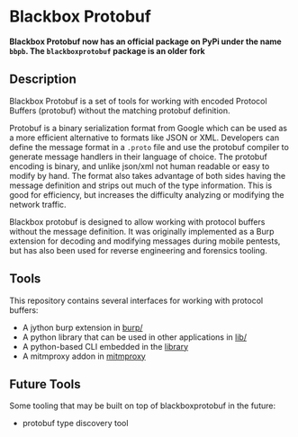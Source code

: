 # Blackbox Protobuf

**Blackbox Protobuf now has an official package on PyPi under the name `bbpb`.
The `blackboxprotobuf` package is an older fork**

## Description

Blackbox Protobuf is a set of tools for working with encoded Protocol Buffers
(protobuf) without the matching protobuf definition.

Protobuf is a binary serialization format from Google which can be used as a
more efficient alternative to formats like JSON or XML. Developers can define
the message format in a `.proto` file and use the protobuf compiler to
generate message handlers in their language of choice. The protobuf encoding
is binary, and unlike json/xml not human readable or easy to modify by hand.
The format also takes advantage of both sides having the message definition and
strips out much of the type information. This is good for efficiency, but
increases the difficulty analyzing or modifying the network traffic.

Blackbox protobuf is designed to allow working with protocol buffers without
the message definition. It was originally implemented as a Burp extension for
decoding and modifying messages during mobile pentests, but has also been used
for reverse engineering and forensics tooling.

## Tools

This repository contains several interfaces for working with protocol buffers:

- A jython burp extension in [burp/](https://github.com/nccgroup/blackboxprotobuf/tree/master/burp)
- A python library that can be used in other applications in [lib/](https://github.com/nccgroup/blackboxprotobuf/tree/master/lib)
- A python-based CLI embedded in the [library](https://github.com/nccgroup/blackboxprotobuf/tree/master/lib/CLI.md)
- A mitmproxy addon in [mitmproxy](https://github.com/nccgroup/blackboxprotobuf/tree/master/mitmproxy)

## Future Tools

Some tooling that may be built on top of blackboxprotobuf in the future:

- protobuf type discovery tool
